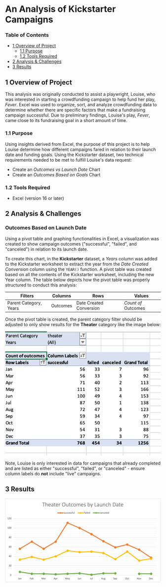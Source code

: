 # An Analysis of Kickstarter Campaigns

### Table of Contents
- [1 Overview of Project](#1-overview-of-project)
  - [1.1 Purpose](#11-purpose)
  - [1.2 Tools Required](#12-tools-required)
-  [2 Analysis & Challenges](#2-analysis--challenges)
-  [3 Results](#3-results)

## 1 Overview of Project

This analysis was originally conducted to assist a playwright, Louise, who was interested in starting a crowdfunding campaign to help fund her play, *Fever*. Excel was used to organize, sort, and analyze crowdfunding data to determine whether there are specific factors that make a fundraising campaign successful. Due to preliminary findings, Louise's play, *Fever*, came close to its fundraising goal in a short amount of time. 

### 1.1 Purpose 

Using insights derived from Excel, the purpose of this project is to help Louise determine how different campaigns fared in relation to their launch date and funding goals. Using the Kickstarter dataset, two technical requirements needed to be met to fulfill Louise's data request:

- Create an *Outcomes vs Launch Date* Chart
- Create an *Outcomes Based on Goals* Chart

### 1.2 Tools Required 

- Excel (version 16 or later)

## 2 Analysis & Challenges 

### Outcomes Based on Launch Date

Using a pivot table and graphing functionalities in Excel, a visualization was created to show campaign outcomes ("successful", "failed", and "canceled") in relation to its launch date. 

To create this chart, in the **Kickstarter** dataset, a *Years* column was added to the Kickstarter worksheet to extract the year from the *Date Created Conversion* column using the `YEAR()` function. A pivot table was created based on all the contents of the Kickstarter worksheet, including the new Year column. The table below depicts how the pivot table was properly structured to conduct this analysis: 

Filters | Columns | Rows | Values
------- | ------- | ---- | ------
Parent Category, Years | Outcomes | Date Created Conversion | *Count of* Outcomes

Once the pivot table is created, the parent category filter should be adjusted to only show results for the **Theater** category like the image below: 

![](images/pivot_outcomes_vs_launch.png)

Note, Louise is only interested in data for campaigns that already completed and are listed as either "successful", "failed", or "canceled" - ensure column labels do **not** include "live" campaigns.

## 3 Results 


![](images/theater_outcomes_vs_launch.png)

